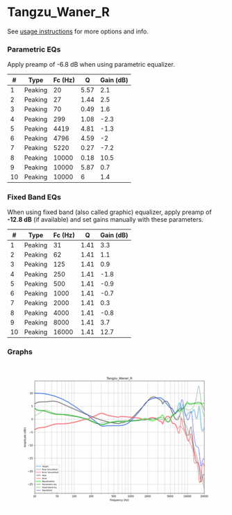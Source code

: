 # Tangzu_Waner_R
See [usage instructions](https://github.com/jaakkopasanen/AutoEq#usage) for more options and info.

### Parametric EQs
Apply preamp of -6.8 dB when using parametric equalizer.

|   # | Type    |   Fc (Hz) |    Q |   Gain (dB) |
|-----|---------|-----------|------|-------------|
|   1 | Peaking |        20 | 5.57 |         2.1 |
|   2 | Peaking |        27 | 1.44 |         2.5 |
|   3 | Peaking |        70 | 0.49 |         1.6 |
|   4 | Peaking |       299 | 1.08 |        -2.3 |
|   5 | Peaking |      4419 | 4.81 |        -1.3 |
|   6 | Peaking |      4796 | 4.59 |        -2   |
|   7 | Peaking |      5220 | 0.27 |        -7.2 |
|   8 | Peaking |     10000 | 0.18 |        10.5 |
|   9 | Peaking |     10000 | 5.87 |         0.7 |
|  10 | Peaking |     10000 | 6    |         1.4 |

### Fixed Band EQs
When using fixed band (also called graphic) equalizer, apply preamp of **-12.8 dB** (if available) and set gains manually with these parameters.

|   # | Type    |   Fc (Hz) |    Q |   Gain (dB) |
|-----|---------|-----------|------|-------------|
|   1 | Peaking |        31 | 1.41 |         3.3 |
|   2 | Peaking |        62 | 1.41 |         1.1 |
|   3 | Peaking |       125 | 1.41 |         0.9 |
|   4 | Peaking |       250 | 1.41 |        -1.8 |
|   5 | Peaking |       500 | 1.41 |        -0.9 |
|   6 | Peaking |      1000 | 1.41 |        -0.7 |
|   7 | Peaking |      2000 | 1.41 |         0.3 |
|   8 | Peaking |      4000 | 1.41 |        -0.8 |
|   9 | Peaking |      8000 | 1.41 |         3.7 |
|  10 | Peaking |     16000 | 1.41 |        12.7 |

### Graphs
![](./Tangzu_Waner_R.png)
